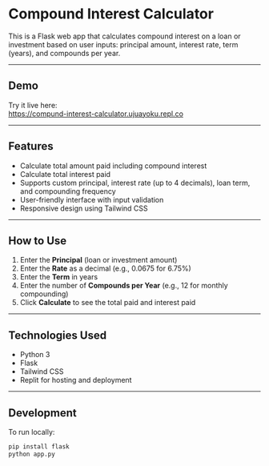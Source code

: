 # Compound Interest Calculator

This is a Flask web app that calculates compound interest on a loan or investment based on user inputs: principal amount, interest rate, term (years), and compounds per year.

---

## Demo

Try it live here:  
https://compund-interest-calculator.ujuayoku.repl.co

---

## Features

- Calculate total amount paid including compound interest
- Calculate total interest paid
- Supports custom principal, interest rate (up to 4 decimals), loan term, and compounding frequency
- User-friendly interface with input validation
- Responsive design using Tailwind CSS

---

## How to Use

1. Enter the **Principal** (loan or investment amount)
2. Enter the **Rate** as a decimal (e.g., 0.0675 for 6.75%)
3. Enter the **Term** in years
4. Enter the number of **Compounds per Year** (e.g., 12 for monthly compounding)
5. Click **Calculate** to see the total paid and interest paid

---

## Technologies Used

- Python 3
- Flask
- Tailwind CSS
- Replit for hosting and deployment

---

## Development

To run locally:

```bash
pip install flask
python app.py
